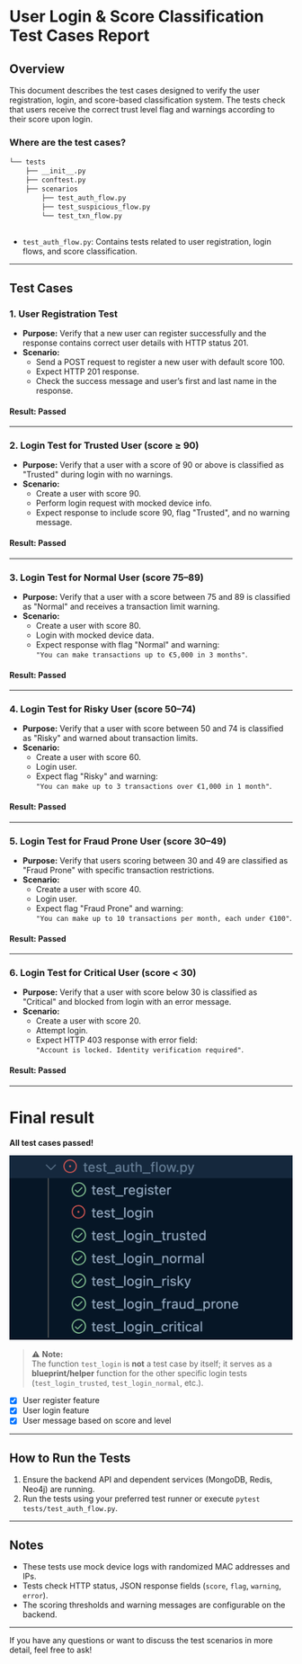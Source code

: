 # User Login & Score Classification Test Cases Report

## Overview

This document describes the test cases designed to verify the user registration, login, and score-based classification system. The tests check that users receive the correct trust level flag and warnings according to their score upon login.

### Where are the test cases?

```
└── tests
    ├── __init__.py
    ├── conftest.py
    ├── scenarios
        ├── test_auth_flow.py
        ├── test_suspicious_flow.py
        └── test_txn_flow.py
 
```

- `test_auth_flow.py`: Contains tests related to user registration, login flows, and score classification.

---

## Test Cases

### 1. User Registration Test

- **Purpose:** Verify that a new user can register successfully and the response contains correct user details with HTTP status 201.
- **Scenario:**
  - Send a POST request to register a new user with default score 100.
  - Expect HTTP 201 response.
  - Check the success message and user’s first and last name in the response.

#### Result: Passed

---

### 2. Login Test for Trusted User (score ≥ 90)

- **Purpose:** Verify that a user with a score of 90 or above is classified as "Trusted" during login with no warnings.
- **Scenario:**
  - Create a user with score 90.
  - Perform login request with mocked device info.
  - Expect response to include score 90, flag "Trusted", and no warning message.

#### Result: Passed

---

### 3. Login Test for Normal User (score 75–89)

- **Purpose:** Verify that a user with a score between 75 and 89 is classified as "Normal" and receives a transaction limit warning.
- **Scenario:**
  - Create a user with score 80.
  - Login with mocked device data.
  - Expect response with flag "Normal" and warning:  
    `"You can make transactions up to €5,000 in 3 months"`.

#### Result: Passed

---

### 4. Login Test for Risky User (score 50–74)

- **Purpose:** Verify that a user with score between 50 and 74 is classified as "Risky" and warned about transaction limits.
- **Scenario:**
  - Create a user with score 60.
  - Login user.
  - Expect flag "Risky" and warning:  
    `"You can make up to 3 transactions over €1,000 in 1 month"`.

#### Result: Passed

---

### 5. Login Test for Fraud Prone User (score 30–49)

- **Purpose:** Verify that users scoring between 30 and 49 are classified as "Fraud Prone" with specific transaction restrictions.
- **Scenario:**
  - Create a user with score 40.
  - Login user.
  - Expect flag "Fraud Prone" and warning:  
    `"You can make up to 10 transactions per month, each under €100"`.

#### Result: Passed

---

### 6. Login Test for Critical User (score < 30)

- **Purpose:** Verify that a user with score below 30 is classified as "Critical" and blocked from login with an error message.
- **Scenario:**
  - Create a user with score 20.
  - Attempt login.
  - Expect HTTP 403 response with error field:  
    `"Account is locked. Identity verification required"`.

#### Result: Passed

---
# Final result

**All test cases passed!**

![img](./img/test_auth_result.png)

> ⚠️ **Note:**  
> The function `test_login` is **not** a test case by itself; it serves as a **blueprint/helper** function for the other specific login tests (`test_login_trusted`, `test_login_normal`, etc.).


- [x] User register feature
- [x] User login feature
- [x] User message based on score and level

---

## How to Run the Tests

1. Ensure the backend API and dependent services (MongoDB, Redis, Neo4j) are running.
2. Run the tests using your preferred test runner or execute `pytest tests/test_auth_flow.py`.

---

## Notes

- These tests use mock device logs with randomized MAC addresses and IPs.
- Tests check HTTP status, JSON response fields (`score`, `flag`, `warning`, `error`).
- The scoring thresholds and warning messages are configurable on the backend.

---

If you have any questions or want to discuss the test scenarios in more detail, feel free to ask!
